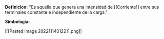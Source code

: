 **Definicion:** 
"Es aquella que genera una intensidad de [[Corriente]] entre sus terminales constante e independiente de la carga."

**Simbologia:**

![[Pasted image 20221114012211.png]]
